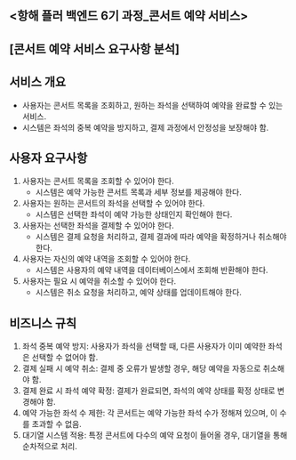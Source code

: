 ## <항해 플러 백엔드 6기 과정_콘서트 예약 서비스>



## [콘서트 예약 서비스 요구사항 분석]
## 서비스 개요
- 사용자는 콘서트 목록을 조회하고, 원하는 좌석을 선택하여 예약을 완료할 수 있는 서비스.
- 시스템은 좌석의 중복 예약을 방지하고, 결제 과정에서 안정성을 보장해야 함.

## 사용자 요구사항
1. 사용자는 콘서트 목록을 조회할 수 있어야 한다.
   - 시스템은 예약 가능한 콘서트 목록과 세부 정보를 제공해야 한다.
2. 사용자는 원하는 콘서트의 좌석을 선택할 수 있어야 한다.
   - 시스템은 선택한 좌석이 예약 가능한 상태인지 확인해야 한다.
3. 사용자는 선택한 좌석을 결제할 수 있어야 한다.
   - 시스템은 결제 요청을 처리하고, 결제 결과에 따라 예약을 확정하거나 취소해야 한다.
4. 사용자는 자신의 예약 내역을 조회할 수 있어야 한다.
   - 시스템은 사용자의 예약 내역을 데이터베이스에서 조회해 반환해야 한다.
5. 사용자는 필요 시 예약을 취소할 수 있어야 한다.
   - 시스템은 취소 요청을 처리하고, 예약 상태를 업데이트해야 한다.

## 비즈니스 규칙
1. 좌석 중복 예약 방지: 사용자가 좌석을 선택할 때, 다른 사용자가 이미 예약한 좌석은 선택할 수 없어야 함.
2. 결제 실패 시 예약 취소: 결제 중 오류가 발생할 경우, 해당 예약을 자동으로 취소해야 함.
3. 결제 완료 시 좌석 예약 확정: 결제가 완료되면, 좌석의 예약 상태를 확정 상태로 변경해야 함.
4. 예약 가능한 좌석 수 제한: 각 콘서트는 예약 가능한 좌석 수가 정해져 있으며, 이 수를 초과할 수 없음.
5. 대기열 시스템 적용: 특정 콘서트에 다수의 예약 요청이 들어올 경우, 대기열을 통해 순차적으로 처리.
